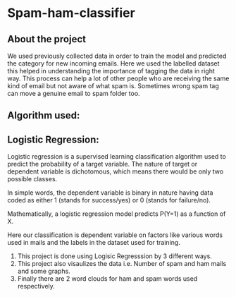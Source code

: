 # Spam-ham-classifier

## About the project
We used previously collected data in order to train the model and predicted the category for new incoming emails. 
Here we used the labelled dataset this helped in understanding the importance of tagging the data in right way.
This process can help a lot of other people who are receiving the same kind of email but not aware of what spam is. Sometimes wrong spam tag can move a genuine email to spam folder too.

## Algorithm used:
## Logistic Regression:

Logistic regression is a supervised learning classification algorithm used to predict the probability of a target variable. The nature of target or dependent variable is dichotomous, which means there would be only two possible classes.

In simple words, the dependent variable is binary in nature having data coded as either 1 (stands for success/yes) or 0 (stands for failure/no).

Mathematically, a logistic regression model predicts P(Y=1) as a function of X. 

Here our classification is dependent variable on factors like various words used in mails and the labels in the dataset used for training.

1. This project is done using Logisic Regresssion by 3 different ways.
2. This project also visaulizes the data i.e. Number of spam and ham mails and some graphs.
3. Finally there are 2 word clouds for ham and spam words used respectively.
